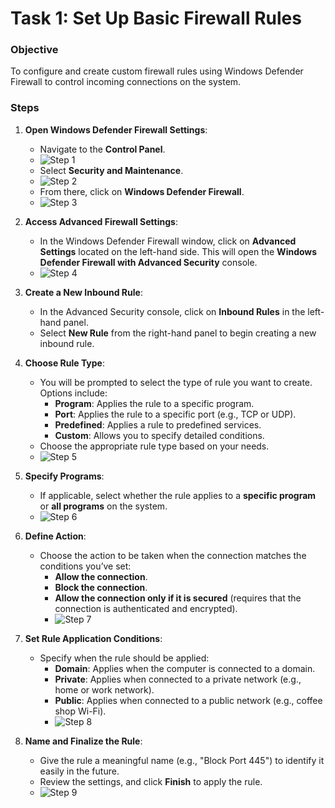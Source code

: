 # Task 1: Set Up Basic Firewall Rules

### Objective
To configure and create custom firewall rules using Windows Defender Firewall to control incoming connections on the system.

### Steps

1. **Open Windows Defender Firewall Settings**:
   - Navigate to the **Control Panel**.
   - ![Step 1](https://github.com/user-attachments/assets/0ff73789-e6ce-491a-b247-9a47af582546)
   - Select **Security and Maintenance**.
   - ![Step 2](https://github.com/user-attachments/assets/58346356-9e8b-494f-a300-b7f73cc40c39)
   - From there, click on **Windows Defender Firewall**.
   - ![Step 3](https://github.com/user-attachments/assets/b2a54a97-5d64-4e75-a4e8-dd10f216014c)

2. **Access Advanced Firewall Settings**:
   - In the Windows Defender Firewall window, click on **Advanced Settings** located on the left-hand side. This will open the **Windows Defender Firewall with Advanced Security** console.
   - ![Step 4](https://github.com/user-attachments/assets/82889c61-3ed2-4350-8645-947518347e65)

3. **Create a New Inbound Rule**:
   - In the Advanced Security console, click on **Inbound Rules** in the left-hand panel.
   - Select **New Rule** from the right-hand panel to begin creating a new inbound rule.

4. **Choose Rule Type**:
   - You will be prompted to select the type of rule you want to create. Options include:
     - **Program**: Applies the rule to a specific program.
     - **Port**: Applies the rule to a specific port (e.g., TCP or UDP).
     - **Predefined**: Applies a rule to predefined services.
     - **Custom**: Allows you to specify detailed conditions.
   - Choose the appropriate rule type based on your needs.
   - ![Step 5](https://github.com/user-attachments/assets/6af81343-8acf-4994-a219-de4ed640273e)

5. **Specify Programs**:
   - If applicable, select whether the rule applies to a **specific program** or **all programs** on the system.
   - ![Step 6](https://github.com/user-attachments/assets/dac4a900-04d2-4afe-b48b-8f3a7cba405a)

6. **Define Action**:
   - Choose the action to be taken when the connection matches the conditions you’ve set:
     - **Allow the connection**.
     - **Block the connection**.
     - **Allow the connection only if it is secured** (requires that the connection is authenticated and encrypted).
     - ![Step 7](https://github.com/user-attachments/assets/e1b6294d-af5b-4166-a6f0-3c0e4b988763)

7. **Set Rule Application Conditions**:
   - Specify when the rule should be applied:
     - **Domain**: Applies when the computer is connected to a domain.
     - **Private**: Applies when connected to a private network (e.g., home or work network).
     - **Public**: Applies when connected to a public network (e.g., coffee shop Wi-Fi).
     - ![Step 8](https://github.com/user-attachments/assets/3b433edb-d896-4716-b3e3-a9a783271834)

8. **Name and Finalize the Rule**:
   - Give the rule a meaningful name (e.g., "Block Port 445") to identify it easily in the future.
   - Review the settings, and click **Finish** to apply the rule.
   - ![Step 9](https://github.com/user-attachments/assets/3a440e29-3ff7-49c2-8cf5-2f57facf9b8b)
